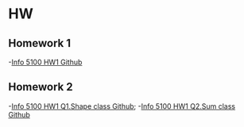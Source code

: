 # HW

## Homework 1
-[Info 5100 HW1 Github](https://github.com/ShuxinLi05/HW/blob/main/ShuxinLi_INFO5100_HW1/src/com/company/Main.java)

## Homework 2
-[Info 5100 HW1 Q1.Shape class Github](https://github.com/ShuxinLi05/HW/tree/main/hw2_shape/src/com/company);
-[Info 5100 HW1 Q2.Sum class Github](https://github.com/ShuxinLi05/HW/tree/main/hw2_sum/src/com/company)
